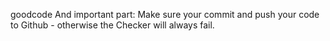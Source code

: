 
goodcode And important part: Make sure your commit and push your code to Github - otherwise the Checker will always fail.


